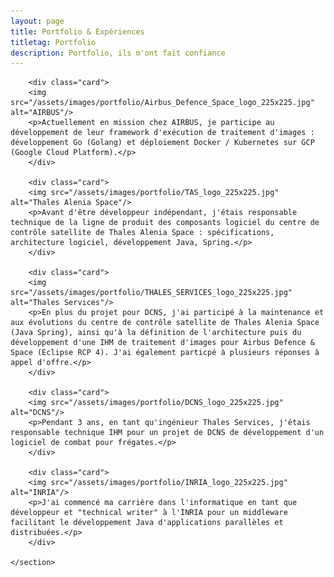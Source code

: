 ```yaml
---
layout: page
title: Portfolio & Expériences
titletag: Portfolio
description: Portfolio, ils m'ont fait confiance
---
```


<section class="intro">
	<section class="portfolio">

	    <div class="card">
		<img src="/assets/images/portfolio/Airbus_Defence_Space_logo_225x225.jpg" alt="AIRBUS"/>
		<p>Actuellement en mission chez AIRBUS, je participe au développement de leur framework d'exécution de traitement d'images : développement Go (Golang) et déploiement Docker / Kubernetes sur GCP (Google Cloud Platform).</p>    
	    </div>

	    <div class="card">
		<img src="/assets/images/portfolio/TAS_logo_225x225.jpg" alt="Thales Alenia Space"/>
		<p>Avant d'être développeur indépendant, j'étais responsable technique de la ligne de produit des composants logiciel du centre de contrôle satellite de Thales Alenia Space : spécifications, architecture logiciel, développement Java, Spring.</p>    
	    </div>

	    <div class="card">
		<img src="/assets/images/portfolio/THALES_SERVICES_logo_225x225.jpg" alt="Thales Services"/>
		<p>En plus du projet pour DCNS, j'ai participé à la maintenance et aux évolutions du centre de contrôle satellite de Thales Alenia Space (Java Spring), ainsi qu'à la définition de l'architecture puis du développement d'une IHM de traitement d'images pour Airbus Defence & Space (Eclipse RCP 4). J'ai également particpé à plusieurs réponses à appel d'offre.</p>    
	    </div>

	    <div class="card">
		<img src="/assets/images/portfolio/DCNS_logo_225x225.jpg" alt="DCNS"/>
		<p>Pendant 3 ans, en tant qu'ingénieur Thales Services, j'étais responsable technique IHM pour un projet de DCNS de développement d'un logiciel de combat pour frégates.</p>    
	    </div>

	    <div class="card">
		<img src="/assets/images/portfolio/INRIA_logo_225x225.jpg" alt="INRIA"/>
		<p>J'ai commencé ma carrière dans l'informatique en tant que développeur et "technical writer" à l'INRIA pour un middleware facilitant le développement Java d'applications parallèles et distribuées.</p>    
	    </div>

	</section>
</section>


